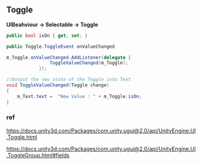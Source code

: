 ## Toggle

**UIBeahviour -> Selectable -> Toggle**
```cs
public bool isOn { get; set; }
```

```cs
public Toggle.ToggleEvent onValueChanged
```

```cs
m_Toggle.onValueChanged.AddListener(delegate {
                ToggleValueChanged(m_Toggle);
            });

//Output the new state of the Toggle into Text
void ToggleValueChanged(Toggle change)
{
    m_Text.text =  "New Value : " + m_Toggle.isOn;
}
```

### ref 
https://docs.unity3d.com/Packages/com.unity.ugui@2.0/api/UnityEngine.UI.Toggle.html

https://docs.unity3d.com/Packages/com.unity.ugui@2.0/api/UnityEngine.UI.ToggleGroup.html#fields

